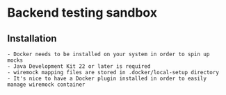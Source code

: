 # Backend testing sandbox

## Installation
    - Docker needs to be installed on your system in order to spin up mocks
    - Java Development Kit 22 or later is required
    - wiremock mapping files are stored in .docker/local-setup directory
    - It's nice to have a Docker plugin installed in order to easily manage wiremock container
